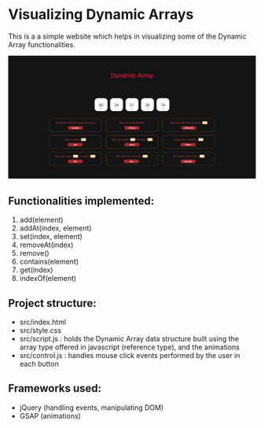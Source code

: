 # Visualizing Dynamic Arrays

This is a a simple website which helps in visualizing some of the Dynamic Array functionalities.

![Screenshot of the website running](assets/website-view.png)

## Functionalities implemented:
1. add(element)
2. addAt(index, element)
3. set(index, element)
4. removeAt(index)
5. remove()
6. contains(element)
7. get(index)
8. indexOf(element)

## Project structure:
- src/index.html
- src/style.css
- src/script.js : holds the Dynamic Array data structure built using the array type offered in javascript (reference type), and the animations
- src/control.js : handles mouse click events performed by the user in each button

## Frameworks used:
- jQuery (handling events, manipulating DOM) 
- GSAP (animations)
